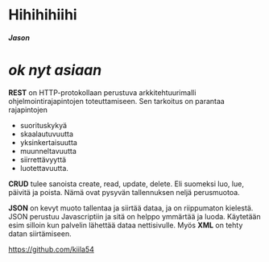 # Hihihihiihi
##### Jason

# *__ok nyt asiaan__*


**REST** on HTTP-protokollaan perustuva arkkitehtuurimalli ohjelmointirajapintojen toteuttamiseen. Sen tarkoitus on parantaa rajapintojen
- suorituskykyä
- skaalautuvuutta
- yksinkertaisuutta
- muunneltavuutta
- siirrettävyyttä
- luotettavuutta.

**CRUD** tulee sanoista create, read, update, delete. Eli suomeksi luo, lue, päivitä ja poista. Nämä ovat pysyvän tallennuksen neljä perusmuotoa.

**JSON** on kevyt muoto tallentaa ja siirtää dataa, ja on riippumaton kielestä. JSON perustuu Javascriptiin ja sitä on helppo ymmärtää ja luoda. Käytetään esim silloin kun palvelin lähettää dataa nettisivulle. Myös **XML** on tehty datan siirtämiseen.

https://github.com/kiila54



<!--
-random kokeilua, älä katso


_Ehtoota_ __pirttiin__

* ok 1
* ok 2
* ok 2a
* ok 2b
* ok 3

![haram camel 2012](https://i.ytimg.com/vi/L7nU8PshqkU/maxresdefault.jpg)
[get your hijab now to achieve full halal](https://www.reddit.com/r/arabfunny/)

> hohohohoohoho

1|2
-|-
2|4
3|6
4|8
5|10

~~we support haram~~

__the impostor is sus! :flushed:__

---------------------------------------
>